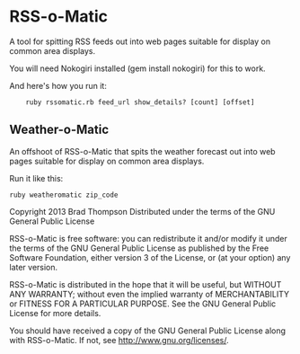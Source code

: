 RSS-o-Matic
===========

A tool for spitting RSS feeds out into web pages suitable for display on common area displays.

You will need Nokogiri installed (gem install nokogiri) for this to work.

And here's how you run it:
    
		ruby rssomatic.rb feed_url show_details? [count] [offset]

Weather-o-Matic
---------------

An offshoot of RSS-o-Matic that spits the weather forecast out into web pages suitable for display on common area displays.

Run it like this:
 
    ruby weatheromatic zip_code

Copyright 2013 Brad Thompson Distributed under the terms of the GNU General Public License

RSS-o-Matic is free software: you can redistribute it and/or modify it under the terms of the GNU General Public License as published by the Free Software Foundation, either version 3 of the License, or (at your option) any later version.

RSS-o-Matic is distributed in the hope that it will be useful, but WITHOUT ANY WARRANTY; without even the implied warranty of MERCHANTABILITY or FITNESS FOR A PARTICULAR PURPOSE. See the GNU General Public License for more details.

You should have received a copy of the GNU General Public License along with RSS-o-Matic. If not, see http://www.gnu.org/licenses/.

